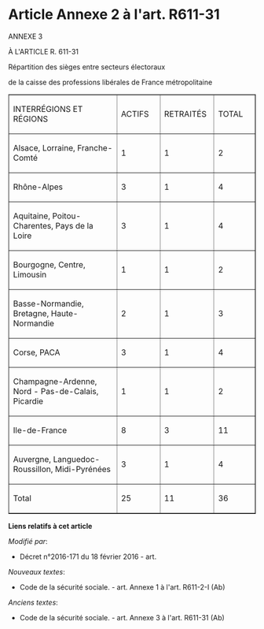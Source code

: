 # Article Annexe 2 à l'art. R611-31

ANNEXE 3

À L'ARTICLE R. 611-31

Répartition des sièges entre secteurs électoraux

de la caisse des professions libérales de France métropolitaine

<table cellpadding="0" border="1" cellspacing="0">
  <tbody>
    <tr>
      <td width="454">

INTERRÉGIONS ET RÉGIONS

</td>
      <td width="113">

ACTIFS

</td>
      <td width="113">

RETRAITÉS

</td>
      <td width="113">

TOTAL

</td>
    </tr>
    <tr>
      <td width="454">

Alsace, Lorraine, Franche-Comté

</td>
      <td width="113">

1

</td>
      <td width="113">

1

</td>
      <td width="113">

2

</td>
    </tr>
    <tr>
      <td width="454">

Rhône-Alpes

</td>
      <td width="113">

3

</td>
      <td width="113">

1

</td>
      <td width="113">

4

</td>
    </tr>
    <tr>
      <td width="454">

Aquitaine, Poitou-Charentes, Pays de la Loire

</td>
      <td width="113">

3

</td>
      <td width="113">

1

</td>
      <td width="113">

4

</td>
    </tr>
    <tr>
      <td width="454">

Bourgogne, Centre, Limousin

</td>
      <td width="113">

1

</td>
      <td width="113">

1

</td>
      <td width="113">

2

</td>
    </tr>
    <tr>
      <td width="454">

Basse-Normandie, Bretagne, Haute-Normandie

</td>
      <td width="113">

2

</td>
      <td width="113">

1

</td>
      <td width="113">

3

</td>
    </tr>
    <tr>
      <td width="454">

Corse, PACA

</td>
      <td width="113">

3

</td>
      <td width="113">

1

</td>
      <td width="113">

4

</td>
    </tr>
    <tr>
      <td width="454">

Champagne-Ardenne, Nord - Pas-de-Calais, Picardie

</td>
      <td width="113">

1

</td>
      <td width="113">

1

</td>
      <td width="113">

2

</td>
    </tr>
    <tr>
      <td width="454">

Ile-de-France

</td>
      <td width="113">

8

</td>
      <td width="113">

3

</td>
      <td width="113">

11

</td>
    </tr>
    <tr>
      <td width="454">

Auvergne, Languedoc-Roussillon, Midi-Pyrénées

</td>
      <td width="113">

3

</td>
      <td width="113">

1

</td>
      <td width="113">

4

</td>
    </tr>
    <tr>
      <td width="454">

Total

</td>
      <td width="113">

25

</td>
      <td width="113">

11

</td>
      <td width="113">

36

</td>
    </tr>
  </tbody>
</table>

**Liens relatifs à cet article**

_Modifié par_:

  - Décret n°2016-171 du 18 février 2016 - art.

_Nouveaux textes_:

  - Code de la sécurité sociale. - art. Annexe 1 à l'art. R611-2-I (Ab)

_Anciens textes_:

  - Code de la sécurité sociale. - art. Annexe 3 à l'art. R611-31 (Ab)
